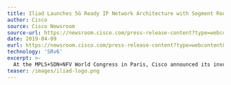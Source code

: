 ```yaml
---
title: Iliad Launches 5G Ready IP Network Architecture with Segment Routing IPv6 (SRv6) in Italy
author: Cisco
source: Cisco Newsroom
source-url: https://newsroom.cisco.com/press-release-content?type=webcontent&articleId=1978361
date: 2019-04-09
eurl: https://newsroom.cisco.com/press-release-content?type=webcontent&articleId=1978361
technology: 'SRv6'
excerpt: >-
  At the MPLS+SDN+NFV World Congress in Paris, Cisco announced its involvement in helping Iliad deploy a state-of-the-art national IP Network, powered by Segment Routing IPv6 (SRv6), to provide a new mobile offering in Italy. <br/>Iliad is the parent company of Free, the inventor of the Freebox, the first multiservice box on ADSL.
teaser: /images/iliad-logo.png
---
```

